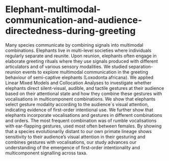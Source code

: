 # Elephant-multimodal-communication-and-audience-directedness-during-greeting

Many species communicate by combining signals into multimodal combinations. Elephants live in multi-level societies where individuals regularly separate and reunite. Upon reunion, elephants often engage in elaborate greeting rituals where they use signals produced with different articulators and of various sensory modalities. We studied separation-reunion events to explore multimodal communication in the greeting behaviour of semi-captive elephants (Loxodonta africana). We applied Linear Mixed Models and Collocation Analyses to investigate whether elephants direct silent-visual, audible, and tactile gestures at their audience based on their attentional state and how they combine these gestures with vocalisations in multicomponent combinations. We show that elephants select gesture modality according to the audience´s visual attention, indicating evidence of first-order intentional use. We further show that elephants incorporate vocalisations and gestures in different combinations and orders. The most frequent combination was of rumble vocalisations with ear-flapping gestures, used most often between females. By showing that a species evolutionarily distant to our own primate lineage shows sensitivity to their audience’s visual attention in their gesturing and combines gestures with vocalisations, our study advances our understanding of the emergence of first-order intentionality and multicomponent signalling across taxa.
